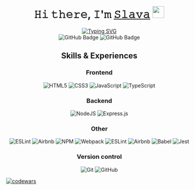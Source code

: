 <h1 align="center">𝙷𝚒 𝚝𝚑𝚎𝚛𝚎, 𝙸'𝚖 <a href="https://github.com/231globus" target="_blank">𝚂𝚕𝚊𝚟𝚊</a> 
<img src="https://github.com/blackcater/blackcater/raw/main/images/Hi.gif" height="32"/></h1>
<div align="center">
<a href="https://git.io/typing-svg"><img src="https://readme-typing-svg.demolab.com?font=Robots&weight=300&duration=2000&pause=500&color=F7F7F7&background=FFFFFF00&center=true&width=435&lines=Junior+front-end+developer+from+Belarus" alt="Typing SVG" /></a>
</div>
<div align="center">
  <img src="https://img.shields.io/badge/Discord-%235865F2.svg?style=for-the-badge&logo=discord&logoColor=white" alt="GitHub Badge"/>
  <img src="https://img.shields.io/badge/Telegram-2CA5E0?style=for-the-badge&logo=telegram&logoColor=white" alt="GitHub Badge"/>
</div>
<h2 align="center">Skills & Experiences</h2>
<h3 align="center">Frontend</h3>
<div align="center">
  
  ![HTML5](https://img.shields.io/badge/html5-%23E34F26.svg?style=for-the-badge&logo=html5&logoColor=white)
  ![CSS3](https://img.shields.io/badge/css3-%231572B6.svg?style=for-the-badge&logo=css3&logoColor=white)
  ![JavaScript](https://img.shields.io/badge/javascript-%23323330.svg?style=for-the-badge&logo=javascript&logoColor=%23F7DF1E)
  ![TypeScript](https://img.shields.io/badge/typescript-%23007ACC.svg?style=for-the-badge&logo=typescript&logoColor=white)
</div>
<h3 align="center">Backend</h3>
<div align="center">
  
  ![NodeJS](https://img.shields.io/badge/node.js-6DA55F?style=for-the-badge&logo=node.js&logoColor=white)
  ![Express.js](https://img.shields.io/badge/express.js-%23404d59.svg?style=for-the-badge&logo=express&logoColor=%2361DAFB)
</div>
<h3 align="center">Other</h3>
<div align="center">
  
  ![ESLint](https://img.shields.io/badge/ESLint-4B3263?style=for-the-badge&logo=eslint&logoColor=white)
  ![Airbnb](https://img.shields.io/badge/Airbnb-%23ff5a5f.svg?style=for-the-badge&logo=Airbnb&logoColor=white)
  ![NPM](https://img.shields.io/badge/NPM-%23000000.svg?style=for-the-badge&logo=npm&logoColor=white)
  ![Webpack](https://img.shields.io/badge/webpack-%238DD6F9.svg?style=for-the-badge&logo=webpack&logoColor=black)
  ![ESLint](https://img.shields.io/badge/ESLint-4B3263?style=for-the-badge&logo=eslint&logoColor=white)
  ![Airbnb](https://img.shields.io/badge/Airbnb-%23ff5a5f.svg?style=for-the-badge&logo=Airbnb&logoColor=white)
  ![Babel](https://img.shields.io/badge/Babel-F9DC3e?style=for-the-badge&logo=babel&logoColor=black)
  ![Jest](https://img.shields.io/badge/-jest-%23C21325?style=for-the-badge&logo=jest&logoColor=white)
</div>

<h3 align="center">Version control</h3>
<div align="center">
  
  ![Git](https://img.shields.io/badge/git-%23F05033.svg?style=for-the-badge&logo=git&logoColor=white)
  ![GitHub](https://img.shields.io/badge/github-%23121011.svg?style=for-the-badge&logo=github&logoColor=white)
</div>

[![codewars](https://www.codewars.com/users/rsschool_db35c4fcff95f288/badges/small)](https://www.codewars.com/users/rsschool_db35c4fcff95f288) 

